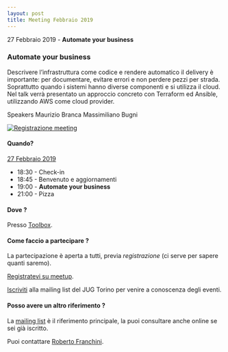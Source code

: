 ```yaml
---
layout: post
title: Meeting Febbraio 2019
---
```


27 Febbraio 2019 - **Automate your business**

### Automate your business

Descrivere l’infrastruttura come codice e rendere automatico il delivery è importante: per documentare, evitare errori e non perdere pezzi per strada. Soprattutto quando i sistemi hanno diverse componenti e si utilizza il cloud.
Nel talk verrà presentato un approccio concreto con Terraform ed Ansible, utilizzando AWS come cloud provider.

Speakers
Maurizio Branca
Massimiliano Bugni

[![Registrazione meeting](https://i.ytimg.com/vi/JUI47ubxmuA/hqdefault.jpg)](https://www.youtube.com/watch?v=JUI47ubxmuA)

#### Quando?

<u>27 Febbraio 2019</u>

* 18:30 - Check-in
* 18:45 - Benvenuto e aggiornamenti
* 19:00 - **Automate your business**
* 21:00 - Pizza

#### Dove ?

Presso [Toolbox](/places/toolbox/).

#### Come faccio a partecipare ?

La partecipazione è aperta a tutti, previa *registrazione* (ci serve per sapere quanti saremo).

[Registratevi su meetup](https://www.meetup.com/JUGTorino/events/259077214/).

[Iscriviti](/subscribe/) alla mailing list del JUG Torino per venire a conoscenza degli eventi.

#### Posso avere un altro riferimento ?

La [mailing list](https://groups.yahoo.com/groups/it-torino-java-jug) è il riferimento principale,
la puoi consultare anche online se sei già iscritto.

Puoi contattare [Roberto Franchini](/people/robertofranchini/).
